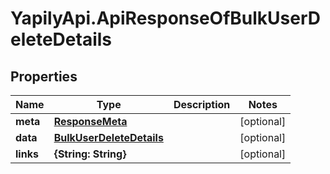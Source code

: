 # YapilyApi.ApiResponseOfBulkUserDeleteDetails

## Properties
Name | Type | Description | Notes
------------ | ------------- | ------------- | -------------
**meta** | [**ResponseMeta**](ResponseMeta.md) |  | [optional] 
**data** | [**BulkUserDeleteDetails**](BulkUserDeleteDetails.md) |  | [optional] 
**links** | **{String: String}** |  | [optional] 


